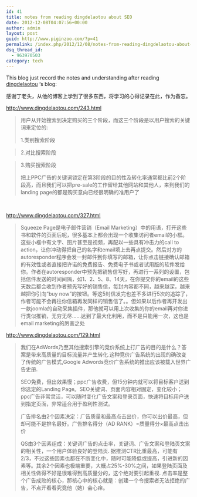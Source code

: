 ```yaml
---
id: 41
title: notes from reading dingdelaotou about SEO
date: 2012-12-08T04:07:56+00:00
author: admin
layout: post
guid: http://www.piginzoo.com/?p=41
permalink: /index.php/2012/12/08/notes-from-reading-dingdelaotou-about-seo/
dsq_thread_id:
  - 963970503
category: tech
---
```

This blog just record the notes and understanding after reading [dingdelaotou](http://www.dingdelaotou.com "dinglaotou") &#8216;s blog:

感谢丁老头，从他的博客上学到了很多东西，将学习的心得记录在此，作为备忘。

http://www.dingdelaotou.com/243.html

> 用户从开始搜索到决定购买的三个阶段，而这三个阶段是以用户搜索的关键词来定位的:
> 
> 1.类别搜索阶段
  
> 2.对比搜索阶段
  
> 3.购买搜索阶段
> 
> 把上PPC广告的关键词锁定在第3阶段的目的性及转化率通常都比前2个阶段高，而且我们可以把pre-sale的工作留给其他网站和其他人，来到我们的landing page的都是购买意向已经很明确的准用户了

&nbsp;

http://www.dingdelaotou.com/327.html

> Squeeze Page是电子邮件营销（Email Marketing）中的用语，打开这些书和软件的页面后呢，很多基本上都会出现一个收集访问者email的小框。这些小框中有文字、图片甚至是视频，再配以一些具有冲击力的call to action，让你冲动得把自己的名字和email填上去再点提交。然后对方的autoresponder程序会发一封邮件到你填写的邮箱，让你点击链接确认邮箱的有效性或者直接把许诺的免费报告、免费电子书或者试用版的软件发给你。作者在autoresponder中预先把销售信写好，再进行一系列的设置，包括信件发送的时间间隔，如1、2、5、8、14天，在你提交你的email的这些天数后都会收到作者预先写好的销售信，每封内容都不同，越来越深，越来越把你引向“buy now”的按钮。等这5封信发完也差不多进行5次的追踪了，作者可能不会再往你信箱再发同样的销售信了。。但如果以后作者再开发出一款joomla的自动采集插件，那他就可以用上次收集的你的email再对你进行类似推销，无穷无尽……达到了最大化利用，而不是只能用一次，这也是email marketing的厉害之处

http://www.dingdelaotou.com/129.html

> 我们在AdWords乃至其他搜索引擎的竞价系统上打广告的目的是什么？答案是带来高质量的目标流量并产生转化.这种竞价广告系统的出现的确改变了传统的广告模式,Google Adwords竞价广告系统的推出应该被载入世界广告史册.
> 
> SEO免费，但出效果慢；ppc广告收费，但15分钟内就可以将目标客户送到你选定的Landing Page。SEO关键词、页面内容相对固定，变化较小；ppc广告非常灵活，可以随时变化广告文案和登录页面，快速将目标用户送到指定页面，非常适合用于盈利性测试。
> 
> 广告排名由2个因素决定：广告质量和最高点击出价，你可以出价最高，但却可能不是排名最好。广告排名得分（AD RANK）=质量得分×最高点击出价
> 
> QS由3个因素组成：关键词广告的点击率，关键词、广告文案和登陆页文案的相关性，一个用户体验良好的登陆页. 据推测CTR比重最高，可能有2/3，不过这些因素也都在不断变化中，随时可能降低或提高，引进新的因素等。其余2个因素也极端重要，大概占25%-30%之间，如果登陆页面及相关性做得不好是很难得到高质量分的，这个绝对要引起重视. 点击率是整个广告成败的核心，那核心中的核心就是：创建一个令搜索者无法拒绝的广告，不点开看看究竟他（她）会心痒。

&nbsp;

&nbsp;

&nbsp;

&nbsp;

&nbsp;